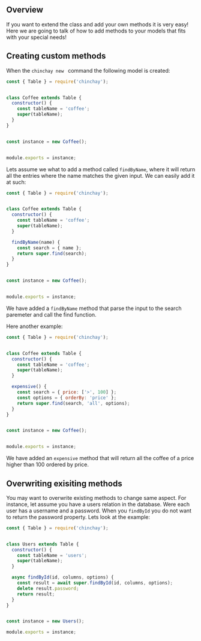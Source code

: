 ## Overview

If you want to extend the class and add your own methods it is very easy! Here we are going to talk of how to add methods to your models that fits with your special needs!

## Creating custom methods

When the `chinchay new ` command the following model is created:

```javascript
const { Table } = require('chinchay');


class Coffee extends Table {
  constructor() {
    const tableName = 'coffee';
    super(tableName);
  }
}


const instance = new Coffee();


module.exports = instance;

```

Lets assume we what to add a method called `findByName`, where it will return all the entries where the name matches the given input. We can easily add it at such: 


```javascript
const { Table } = require('chinchay');


class Coffee extends Table {
  constructor() {
    const tableName = 'coffee';
    super(tableName);
  }

  findByName(name) {
    const search = { name };
    return super.find(search);
  }
}


const instance = new Coffee();


module.exports = instance;
```

We have added a `findByName` method that parse the input to the search paremeter and call the find function.

Here another example:

```javascript
const { Table } = require('chinchay');


class Coffee extends Table {
  constructor() {
    const tableName = 'coffee';
    super(tableName);
  }

  expensive() {
    const search = { price: ['>', 100] };
    const options = { orderBy: 'price' };
    return super.find(search, 'all', options);
  }
}


const instance = new Coffee();


module.exports = instance;
```

We have added an `expensive` method that will return all the coffee of a price higher than 100 ordered by price.

## Overwriting exisiting methods

You may want to overwrite existing methods to change same aspect. For instance, let assume you have a users relation in the database. Were each user has a username and a password. When you `findById` you do not want to return the password property. Lets look at the example: 

```javascript
const { Table } = require('chinchay');


class Users extends Table {
  constructor() {
    const tableName = 'users';
    super(tableName);
  }

  async findById(id, columns, options) {
    const result = await super.findById(id, columns, options);
    delete result.password;
    return result;
  }
}


const instance = new Users();

module.exports = instance;
```